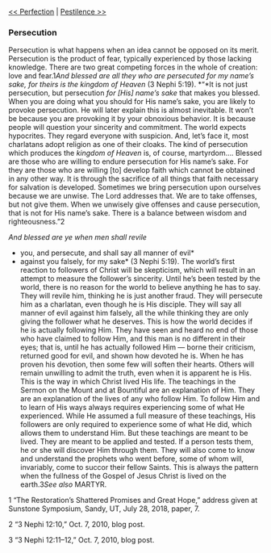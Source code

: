[<< Perfection](Perfection)  |  [Pestilence >>](Pestilence)

### Persecution
Persecution is what happens when an idea cannot be opposed on its merit. Persecution is the product of fear, typically experienced by those lacking knowledge. There are two great competing forces in the whole of creation: love and fear.1*And blessed are all they who are persecuted for my name’s sake, for theirs is the kingdom of Heaven* (3 Nephi 5:19). *“*It is not just persecution, but persecution *for [His] name’s sake* that makes you blessed. When you are doing what you should for His name’s sake, you are likely to provoke persecution. He will later explain this is almost inevitable. It won’t be because you are provoking it by your obnoxious behavior. It is because people will question your sincerity and commitment. The world expects hypocrites. They regard everyone with suspicion. And, let’s face it, most charlatans adopt religion as one of their cloaks. The kind of persecution which produces the *kingdom of Heaven* is, of course, martyrdom…. Blessed are those who are willing to endure persecution for His name’s sake. For they are those who are willing [to] develop faith which cannot be obtained in any other way. It is through the sacrifice of all things that faith necessary for salvation is developed. Sometimes we bring persecution upon ourselves because we are unwise. The Lord addresses that. We are to take offenses, but not give them. When we unwisely give offenses and cause persecution, that is not for His name’s sake. There is a balance between wisdom and righteousness.”2


*And blessed are ye when men shall revile*
* you, and persecute, and shall say all manner of evil*
* against you falsely, for my sake* (3 Nephi 5:19). The world’s first reaction to followers of Christ will be skepticism, which will result in an attempt to measure the follower’s sincerity. Until he’s been tested by the world, there is no reason for the world to believe anything he has to say. They will revile him, thinking he is just another fraud. They will persecute him as a charlatan, even though he is His disciple. They will say all manner of evil against him falsely, all the while thinking they are only giving the follower what he deserves. This is how the world decides if he is actually following Him. They have seen and heard no end of those who have claimed to follow Him, and this man is no different in their eyes; that is, until he has actually followed Him — borne their criticism, returned good for evil, and shown how devoted he is. When he has proven his devotion, then some few will soften their hearts. Others will remain unwilling to admit the truth, even when it is apparent he is His. This is the way in which Christ lived His life. The teachings in the Sermon on the Mount and at Bountiful are an explanation of Him. They are an explanation of the lives of any who follow Him. To follow Him and to learn of His ways always requires experiencing some of what He experienced. While He assumed a full measure of these teachings, His followers are only required to experience some of what He did, which allows them to understand Him. But these teachings are meant to be lived. They are meant to be applied and tested. If a person tests them, he or she will discover Him through them. They will also come to know and understand the prophets who went before, some of whom will, invariably, come to succor their fellow Saints. This is always the pattern when the fullness of the Gospel of Jesus Christ is lived on the earth.3*See also* MARTYR.



1 “The Restoration’s Shattered Promises and Great Hope,” address given at Sunstone Symposium, Sandy, UT, July 28, 2018, paper, 7.


2 “3 Nephi 12:10,” Oct. 7, 2010, blog post.


3 “3 Nephi 12:11–12,” Oct. 7, 2010, blog post.